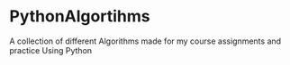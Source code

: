 # PythonAlgortihms
A collection of different Algorithms made for my course assignments and practice Using Python
